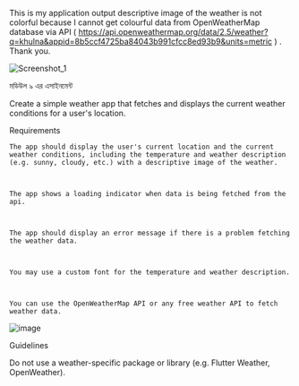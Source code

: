 This is my application output descriptive image of the weather is not colorful because I cannot get colourful data from OpenWeatherMap database via API ( https://api.openweathermap.org/data/2.5/weather?q=khulna&appid=8b5ccf4725ba84043b991cfcc8ed93b9&units=metric ) . Thank you.

![Screenshot_1](https://github.com/hredhayxz/Ostad-Flutter-App-Development-All/assets/60058949/38a5aaea-84a5-4cb1-84bf-df37fada1bbd)



মডিউল ৯ এর এসাইনমেন্ট

Create a simple weather app that fetches and displays the current weather conditions for a user's location.

 

Requirements



    The app should display the user's current location and the current weather conditions, including the temperature and weather description (e.g. sunny, cloudy, etc.) with a descriptive image of the weather.



    The app shows a loading indicator when data is being fetched from the api.



    The app should display an error message if there is a problem fetching the weather data.



    You may use a custom font for the temperature and weather description.



    You can use the OpenWeatherMap API or any free weather API to fetch weather data.

    


 






![image](https://github.com/hredhayxz/Ostad-Flutter-App-Development-All/assets/60058949/ea2c7810-8e73-480c-9b90-502bfd668178)


Guidelines

Do not use a weather-specific package or library (e.g. Flutter Weather, OpenWeather).
